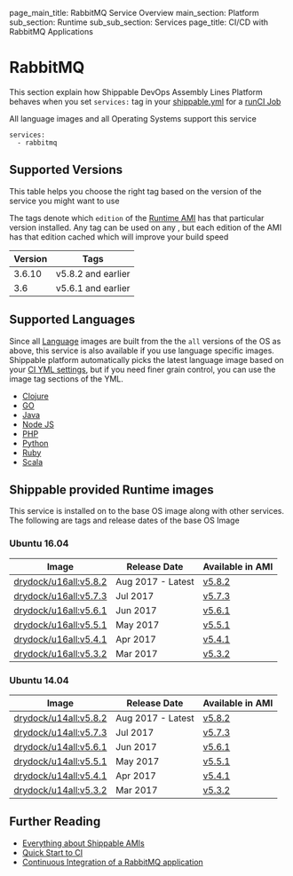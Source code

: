 page_main_title: RabbitMQ Service Overview
main_section: Platform
sub_section: Runtime
sub_sub_section: Services
page_title: CI/CD with RabbitMQ Applications

# RabbitMQ
This section explain how Shippable DevOps Assembly Lines Platform behaves when you set `services:` tag in your [shippable.yml](/platform/tutorial/workflow/shippable-yml) for a [runCI Job](/platform/workflow/job/runci)

All language images and all Operating Systems support this service

```
services:
  - rabbitmq
```

## Supported Versions
This table helps you choose the right tag based on the version of the service you might want to use

The tags denote which `edition` of the [Runtime AMI](/platform/tutorial/runtime/ami-overview) has that particular version installed. Any tag can be used on any , but each edition of the AMI has that edition cached which will improve your build speed

| Version  |  Tags   
|----------|---------
|3.6.10 | v5.8.2 and earlier
|3.6  | v5.6.1 and earlier  

## Supported Languages
Since all [Language](/platform/runtime/language/overview) images are built from the the `all` versions of the OS as above, this service is also available if you use language specific images. Shippable platform automatically picks the latest language image based on your [CI YML settings](ci/set-language/), but if you need finer grain control, you can use the image tag sections of the YML.

* [Clojure](/platform/runtime/language/clojure)
* [GO](/platform/runtime/language/go)
* [Java](/platform/runtime/language/java)
* [Node JS](/platform/runtime/language/nodejs)
* [PHP](/platform/runtime/language/php)
* [Python](/platform/runtime/language/python)
* [Ruby](/platform/runtime/language/ruby)
* [Scala](/platform/runtime/language/scala)

## Shippable provided Runtime images
This service is installed on to the base OS image along with other services. The following are tags and release dates of the base OS Image

### Ubuntu 16.04

|Image| Release Date |Available in AMI | 
|----------|------------|-----|
[drydock/u16all:v5.8.2](/platform/runtime/os/ubuntu16#v582)  | Aug 2017 - Latest | [v5.8.2](/platform/tutorial/runtime/ami-v582)
[drydock/u16all:v5.7.3](/platform/runtime/os/ubuntu16#v573)  | Jul 2017 | [v5.7.3](/platform/tutorial/runtime/ami-v573)
[drydock/u16all:v5.6.1](/platform/runtime/os/ubuntu16#v561)  | Jun 2017 | [v5.6.1](/platform/tutorial/runtime/ami-v561)
[drydock/u16all:v5.5.1](/platform/runtime/os/ubuntu16#v551)  | May 2017 | [v5.5.1](/platform/tutorial/runtime/ami-v551)
[drydock/u16all:v5.4.1](/platform/runtime/os/ubuntu16#v541)  | Apr 2017 | [v5.4.1](/platform/tutorial/runtime/ami-v541)
[drydock/u16all:v5.3.2](/platform/runtime/os/ubuntu16#v532)  | Mar 2017 | [v5.3.2](/platform/tutorial/runtime/ami-v532)


### Ubuntu 14.04

|Image| Release Date |Available in AMI | 
|----------|------------|-----|
[drydock/u14all:v5.8.2](/platform/runtime/os/ubuntu14#v582)  | Aug 2017 - Latest | [v5.8.2](/platform/tutorial/runtime/ami-v582)
[drydock/u14all:v5.7.3](/platform/runtime/os/ubuntu14#v573)  | Jul 2017 | [v5.7.3](/platform/tutorial/runtime/ami-v573)
[drydock/u14all:v5.6.1](/platform/runtime/os/ubuntu14#v561)  | Jun 2017 | [v5.6.1](/platform/tutorial/runtime/ami-v561)
[drydock/u14all:v5.5.1](/platform/runtime/os/ubuntu14#v551)  | May 2017 | [v5.5.1](/platform/tutorial/runtime/ami-v551)
[drydock/u14all:v5.4.1](/platform/runtime/os/ubuntu14#v541)  | Apr 2017 | [v5.4.1](/platform/tutorial/runtime/ami-v541)
[drydock/u14all:v5.3.2](/platform/runtime/os/ubuntu14#v532)  | Mar 2017 | [v5.3.2](/platform/tutorial/runtime/ami-v532)

## Further Reading
* [Everything about Shippable AMIs](/platform/tutorial/runtime/ami-overview)
* [Quick Start to CI](/getting-started/ci-sample)
* [Continuous Integration of a RabbitMQ application](/ci/rabbitmq)
